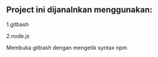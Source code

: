 ## Project ini dijanalnkan menggunakan:

1.gitbash

2.node.js

Membuka gitbash dengan mengetik syntax npm

